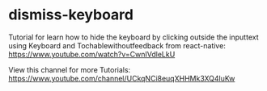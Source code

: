 # dismiss-keyboard
Tutorial for learn how to hide the keyboard by clicking outside the inputtext using Keyboard and Tochablewithoutfeedback from react-native: 
https://www.youtube.com/watch?v=CwnIVdleLkU 

View this channel for more Tutorials: 
https://www.youtube.com/channel/UCkqNCi8euqXHHMk3XQ4luKw
